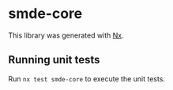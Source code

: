 # smde-core

This library was generated with [Nx](https://nx.dev).

## Running unit tests

Run `nx test smde-core` to execute the unit tests.

